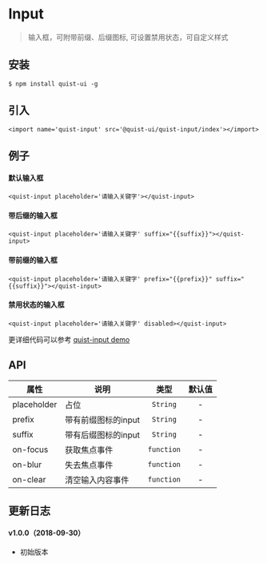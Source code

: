 # Input

> 输入框，可附带前缀、后缀图标, 可设置禁用状态，可自定义样式


## 安装

```
$ npm install quist-ui -g
```

## 引入
```ux
<import name='quist-input' src='@quist-ui/quist-input/index'></import>
```

## 例子

#### 默认输入框

```ux
<quist-input placeholder='请输入关键字'></quist-input>
```

#### 带后缀的输入框

```ux
<quist-input placeholder='请输入关键字' suffix="{{suffix}}"></quist-input>
```

#### 带前缀的输入框

```ux
<quist-input placeholder='请输入关键字' prefix="{{prefix}}" suffix="{{suffix}}"></quist-input>
```

#### 禁用状态的输入框

```ux
<quist-input placeholder='请输入关键字' disabled></quist-input>
```

更详细代码可以参考 [quist-input demo](https://github.com/JDsecretFE/quist-ui/tree/master/src/Input/index.ux)

## API 

| 属性 | 说明 | 类型 | 默认值 |
|-------------|------------|:--------:|:-----:|
| placeholder | 占位 | `String` | - |
| prefix | 带有前缀图标的input | `String` | - |
| suffix | 带有后缀图标的input | `String` | - |
| on-focus | 获取焦点事件 | `function` | - |
| on-blur | 失去焦点事件 | `function` | - |
| on-clear | 清空输入内容事件 | `function` | - |

## 更新日志

#### v1.0.0（2018-09-30）
* 初始版本
